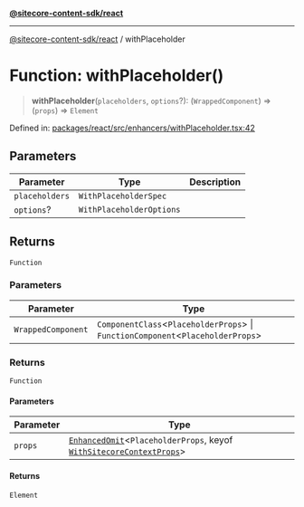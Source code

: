 [**@sitecore-content-sdk/react**](../README.md)

***

[@sitecore-content-sdk/react](../README.md) / withPlaceholder

# Function: withPlaceholder()

> **withPlaceholder**(`placeholders`, `options`?): (`WrappedComponent`) => (`props`) => `Element`

Defined in: [packages/react/src/enhancers/withPlaceholder.tsx:42](https://github.com/Sitecore/xmc-jss-dev/blob/f4a8fa660d68db3c8a3a184bf4bb6c838e2b1802/packages/react/src/enhancers/withPlaceholder.tsx#L42)

## Parameters

| Parameter | Type | Description |
| ------ | ------ | ------ |
| `placeholders` | `WithPlaceholderSpec` |  |
| `options`? | `WithPlaceholderOptions` |  |

## Returns

`Function`

### Parameters

| Parameter | Type |
| ------ | ------ |
| `WrappedComponent` | `ComponentClass`\<`PlaceholderProps`\> \| `FunctionComponent`\<`PlaceholderProps`\> |

### Returns

`Function`

#### Parameters

| Parameter | Type |
| ------ | ------ |
| `props` | [`EnhancedOmit`](../type-aliases/EnhancedOmit.md)\<`PlaceholderProps`, keyof [`WithSitecoreContextProps`](../interfaces/WithSitecoreContextProps.md)\> |

#### Returns

`Element`

